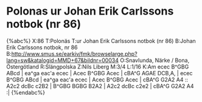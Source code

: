 # Polonas ur Johan Erik Carlssons notbok (nr 86)

{%abc%}
X:86
T:Polonäs
T:ur Johan Erik Carlssons notbok (nr 86)
B:Johan Erik Carlssons notbok, nr 86
B:http://www.smus.se/earkiv/fmk/browselarge.php?lang=sw&katalogid=MMD+67&bildnr=00034
O:Snavlunda, Närke / Bona, Östergötland
R:Slängpolska
Z:Nils Liberg
M:3/4
L:1/16
K:Am
ecec B^GBG ABcd | ea^ga eac'a ecec | Acec B^GBG Acec | cBA^G AGAE DCB,A, |
ecec B^GBG ABcd | ea^ga eac'a ecec | Acec B^GBG Acec | cBA^G G2A2 A4 ::
A2c2 dcBc c2B2 | B^GBG BGBG B2A2 | A2c2 dcBc c2e2 | cBA^G G2A2 A4 :|
{%endabc%}
